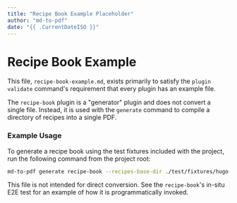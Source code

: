 ```yaml
---
title: "Recipe Book Example Placeholder"
author: "md-to-pdf"
date: "{{ .CurrentDateISO }}"
---
```


# Recipe Book Example

This file, `recipe-book-example.md`, exists primarily to satisfy the `plugin validate` command's requirement that every plugin has an example file.

The `recipe-book` plugin is a "generator" plugin and does not convert a single file. Instead, it is used with the `generate` command to compile a directory of recipes into a single PDF.

### Example Usage

To generate a recipe book using the test fixtures included with the project, run the following command from the project root:

```bash
md-to-pdf generate recipe-book --recipes-base-dir ./test/fixtures/hugo-example
```
This file is not intended for direct conversion. See the `recipe-book`'s in-situ E2E test for an example of how it is programmatically invoked.
